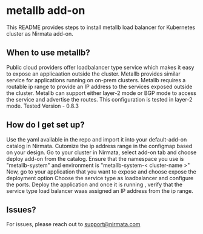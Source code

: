 # metallb add-on

This README provides steps to install metallb load balancer for Kubernetes cluster as Nirmata add-on.

## When to use metallb?
Public cloud providers offer loadbalancer type service which makes it easy to expose an applicaation outside the cluster. Metallb provides similar service for applications running on on-prem clusters.
Metallb requires a routable ip range to provide an IP address to the services exposed outside the cluster.
Metallb can support either layer-2 mode or BGP mode to access the service and advertise the routes.
This configuration is tested in layer-2 mode.
Tested Version - 0.8.3


## How do I get set up?
Use the yaml available in the repo and import it into your default-add-on catalog in Nirmata.
Cutomize the ip address range in the configmap based on your design.
Go to your cluster in Nirmata, select add-on tab and choose deploy add-on from the catalog.
Ensure that the namespace you use is "metallb-system" and environment is "metallb-system-< cluster-name >"
Now, go to your application that you want to expose and choose expose the deployment option
Choose the service type as loadbalancer and configure the ports.
Deploy the application and once it is running , verify that the service type load balancer waas assigned an IP address from the ip range.
  
## Issues?
For issues, please reach out to support@nirmata.com
